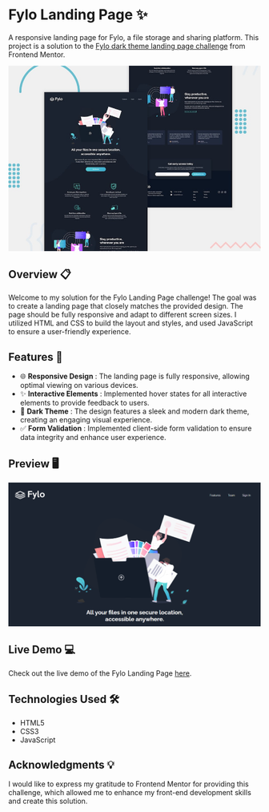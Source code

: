 # Fylo Landing Page ✨

A responsive landing page for Fylo, a file storage and sharing platform. This project is a solution to the [Fylo dark theme landing page challenge](https://www.frontendmentor.io/challenges/fylo-dark-theme-landing-page-5ca5f0efec5c34721b71b72a) from Frontend Mentor.

![Fylo Landing Page Preview](./design/desktop-preview.jpg)

## Overview 📋

Welcome to my solution for the Fylo Landing Page challenge! The goal was to create a landing page that closely matches the provided design. The page should be fully responsive and adapt to different screen sizes. I utilized HTML and CSS to build the layout and styles, and used JavaScript to ensure a user-friendly experience.

## Features 🚀

- 🌐 **Responsive Design** : The landing page is fully responsive, allowing optimal viewing on various devices.
- ✨ **Interactive Elements** : Implemented hover states for all interactive elements to provide feedback to users.
- 🌙 **Dark Theme** : The design features a sleek and modern dark theme, creating an engaging visual experience.
- ✅ **Form Validation** : Implemented client-side form validation to ensure data integrity and enhance user experience.

## Preview 🖥️

![Fylo Landing Page Preview](./preview.png)

## Live Demo 💻

Check out the live demo of the Fylo Landing Page [here](https://flyolandingpage.netlify.app/).

## Technologies Used 🛠️

- HTML5
- CSS3
- JavaScript

## Acknowledgments 💡

I would like to express my gratitude to Frontend Mentor for providing this challenge, which allowed me to enhance my front-end development skills and create this solution.


